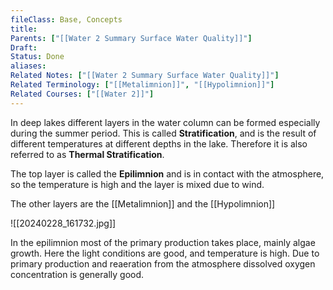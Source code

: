 ```yaml
---
fileClass: Base, Concepts
title: 
Parents: ["[[Water 2 Summary Surface Water Quality]]"]
Draft: 
Status: Done
aliases: 
Related Notes: ["[[Water 2 Summary Surface Water Quality]]"]
Related Terminology: ["[[Metalimnion]]", "[[Hypolimnion]]"]
Related Courses: ["[[Water 2]]"]
---
```

In deep lakes different layers in the water column can be formed especially during the summer period. This is called **Stratification**, and is the result of different temperatures at different depths in the lake. Therefore it is also referred to as **Thermal Stratification**. 

The top layer is called the **Epilimnion** and is in contact with the atmosphere, so the temperature is high and the layer is mixed due to wind. 

The other layers are the [[Metalimnion]] and the [[Hypolimnion]]

![[20240228_161732.jpg]]

In the epilimnion most of the primary production takes place, mainly algae growth. Here the light conditions are good, and temperature is high. Due to primary production and reaeration from the atmosphere dissolved oxygen concentration is generally good.